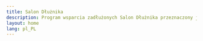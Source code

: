 ```yaml
---
title: Salon Dłużnika
description: Program wsparcia zadłużonych Salon Dłużnika przeznaczony jest dla osób które znalazły się w sytuacji, gdy nadmierne długi nie pozwalają na normalne życie rodzinne, społeczne czy zawodowe.   
layout: home
lang: pl_PL
---
```


